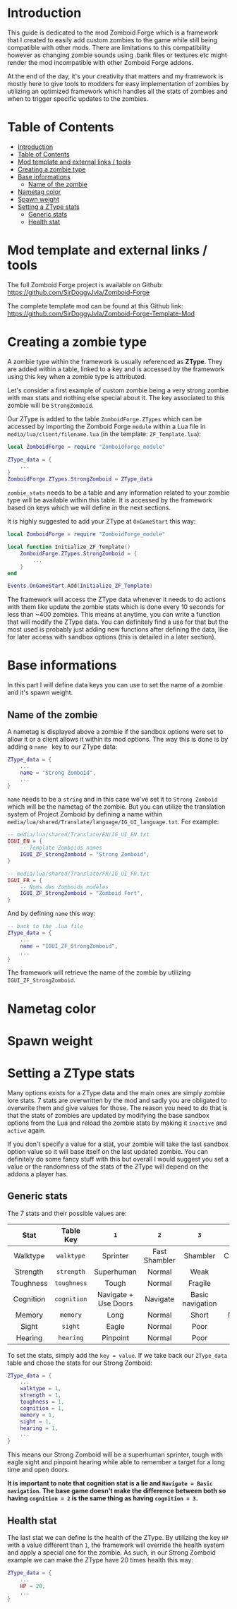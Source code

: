 # Introduction
This guide is dedicated to the mod Zomboid Forge which is a framework that I created to easily add custom zombies to the game while still being compatible with other mods. There are limitations to this compatibility however as changing zombie sounds using .bank files or textures etc might render the mod incompatible with other Zomboid Forge addons.

At the end of the day, it's your creativity that matters and my framework is mostly here to give tools to modders for easy implementation of zombies by utilizing an optimized framework which handles all the stats of zombies and when to trigger specific updates to the zombies.



# Table of Contents
- [Introduction](#introduction)
- [Table of Contents](#table-of-contents)
- [Mod template and external links / tools](#mod-template-and-external-links--tools)
- [Creating a zombie type](#creating-a-zombie-type)
- [Base informations](#base-informations)
  - [Name of the zombie](#name-of-the-zombie)
- [Nametag color](#nametag-color)
- [Spawn weight](#spawn-weight)
- [Setting a ZType stats](#setting-a-ztype-stats)
  - [Generic stats](#generic-stats)
  - [Health stat](#health-stat)

# Mod template and external links / tools
The full Zomboid Forge project is available on Github:
https://github.com/SirDoggyJvla/Zomboid-Forge

The complete template mod can be found at this Github link:
https://github.com/SirDoggyJvla/Zomboid-Forge-Template-Mod

# Creating a zombie type

A zombie type within the framework is usually referenced as **ZType**. They are added within a table, linked to a key and is accessed by the framework using this key when a zombie type is attributed.

Let's consider a first example of custom zombie being a very strong zombie with max stats and nothing else special about it. The key associated to this zombie will be `StrongZomboid`.

Our ZType is added to the table `ZomboidForge.ZTypes` which can be accessed by importing the Zomboid Forge `module` within a Lua file in `media/lua/client/filename.lua` (in the template: `ZF_Template.lua`):
```lua
local ZomboidForge = require "ZomboidForge_module"

ZType_data = {
    ...
}
ZomboidForge.ZTypes.StrongZomboid = ZType_data
```

`zombie_stats` needs to be a table and any information related to your zombie type will be available within this table. It is accessed by the framework based on keys which we will define in the next sections.

It is highly suggested to add your ZType at `OnGameStart` this way:
```lua
local ZomboidForge = require "ZomboidForge_module"

local function Initialize_ZF_Template()
    ZomboidForge.ZTypes.StrongZomboid = {
        ...
    }
end

Events.OnGameStart.Add(Initialize_ZF_Template)
```

The framework will access the ZType data whenever it needs to do actions with them like update the zombie stats which is done every 10 seconds for less than ~400 zombies. This means at anytime, you can write a function that will modify the ZType data. You can definitely find a use for that but the most used is probably just adding new functions after defining the data, like for later access with sandbox options (this is detailed in a later section).


# Base informations

In this part I will define data keys you can use to set the name of a zombie and it's spawn weight.

## Name of the zombie
A nametag is displayed above a zombie if the sandbox options were set to allow it or a client allows it within its mod options. The way this is done is by adding a `name ` key to our ZType data:
```lua
ZType_data = {
    ...
    name = "Strong Zomboid",
    ...
}
```
`name` needs to be a `string` and in this case we've set it to `Strong Zomboid` which will be the nametag of the zombie. But you can utilize the translation system of Project Zomboid by defining a name within `media/lua/shared/Translate/language/IG_UI_language.txt`. For example:
```lua
-- media/lua/shared/Translate/EN/IG_UI_EN.txt
IGUI_EN = {
    -- Template Zomboids names
	IGUI_ZF_StrongZomboid = "Strong Zomboid",
}
```
```lua
-- media/lua/shared/Translate/FR/IG_UI_FR.txt
IGUI_FR = {
    -- Noms des Zomboids modèles
	IGUI_ZF_StrongZomboid = "Zomboid Fort",
}
```
And by defining `name` this way:
```lua
-- back to the .lua file
ZType_data = {
    ...
    name = "IGUI_ZF_StrongZomboid",
    ...
}
```
The framework will retrieve the name of the zombie by utilizing `IGUI_ZF_StrongZomboid`. 

# Nametag color


# Spawn weight


# Setting a ZType stats

Many options exists for a ZType data and the main ones are simply zombie lore stats. 7 stats are overwritten by the mod and sadly you are obligated to overwrite them and give values for those.
The reason you need to do that is that the stats of zombies are updated by modifying the base sandbox options from the Lua and reload the zombie stats by making it `inactive` and `active` again.

If you don't specify a value for a stat, your zombie will take the last sandbox option value so it will base itself on the last updated zombie. You can definitely do some fancy stuff with this but overall I would suggest you set a value or the randomness of the stats of the ZType will depend on the addons a player has.

## Generic stats
The 7 stats and their possible values are:

|   Stat    |  Table Key  |         `1`          |      `2`      |       `3`        |   `4`   |
| :-------: | :---------: | :------------------: | :-----------: | :--------------: | :-----: |
| Walktype  | `walktype`  |       Sprinter       | Fast Shambler |     Shambler     | Crawler |
| Strength  | `strength`  |      Superhuman      |    Normal     |       Weak       |         |
| Toughness | `toughness` |        Tough         |    Normal     |     Fragile      |         |
| Cognition | `cognition` | Navigate + Use Doors |   Navigate    | Basic navigation |         |
|  Memory   |  `memory`   |         Long         |    Normal     |      Short       |  None   |
|   Sight   |   `sight`   |        Eagle         |    Normal     |       Poor       |         |
|  Hearing  |  `hearing`  |       Pinpoint       |    Normal     |       Poor       |         |

To set the stats, simply add the `key = value`. If we take back our `ZType_data` table and chose the stats for our Strong Zomboid:

```lua
ZType_data = {
    ...
    walktype = 1,
    strength = 1,
    toughness = 1,
    cognition = 1,
    memory = 1,
    sight = 1,
    hearing = 1,
    ...
}
```
This means our Strong Zomboid will be a superhuman sprinter, tough with eagle sight and pinpoint hearing while able to remember a target for a long time and open doors.

**It is important to note that cognition stat is a lie and `Navigate = Basic navigation`. The base game doesn't make the difference between both so having `cognition = 2` is the same thing as having `cognition = 3`.**

## Health stat
The last stat we can define is the health of the ZType. By utilizing the key `HP` with a value different than `1`, the framework will override the health system and apply a special one for the zombie. As such, in our Strong Zomboid example we can make the ZType have 20 times health this way:
```lua
ZType_data = {
    ...
    HP = 20,
    ...
}
```

